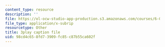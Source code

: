 ```yaml
---
content_type: resource
description: ''
file: https://ol-ocw-studio-app-production.s3.amazonaws.com/courses/6-046j-design-and-analysis-of-algorithms-spring-2015/98cd4c658fd73909fc85c87b55ca602f_4q-jmGrmxKs.srt
file_type: application/x-subrip
resourcetype: Other
title: 3play caption file
uid: 98cd4c65-8fd7-3909-fc85-c87b55ca602f
---
```

